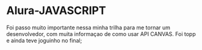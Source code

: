 # Alura-JAVASCRIPT
Foi passo muito importante nessa minha trilha para me tornar um desenvolvedor, com muita informaçao de como usar API CANVAS. Foi topp e ainda teve joguinho no final;
